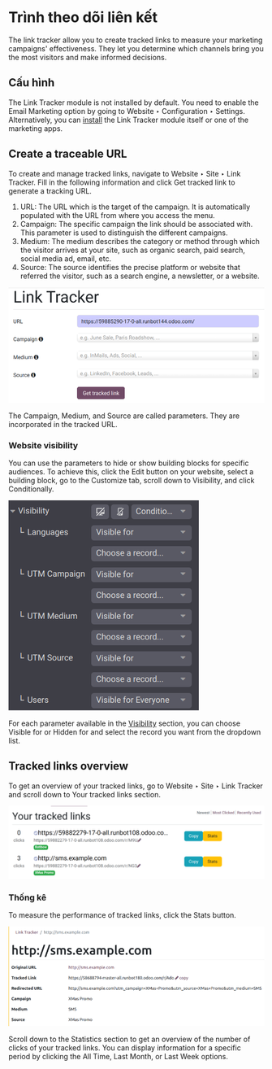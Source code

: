 # Trình theo dõi liên kết

The link tracker allow you to create tracked links to measure your marketing campaigns'
effectiveness. They let you determine which channels bring you the most visitors and make informed
decisions.

## Cấu hình

The Link Tracker module is not installed by default. You need to enable the
Email Marketing option by going to Website ‣ Configuration ‣
Settings. Alternatively, you can [install](../../../general/apps_modules.md) the Link
Tracker module itself or one of the marketing apps.

## Create a traceable URL

To create and manage tracked links, navigate to Website ‣ Site ‣ Link Tracker.
Fill in the following information and click Get tracked link to generate a tracking URL.

1. URL: The URL which is the target of the campaign. It is automatically populated with
   the URL from where you access the menu.
2. Campaign: The specific campaign the link should be associated with. This parameter is
   used to distinguish the different campaigns.
3. Medium: The medium describes the category or method through which the visitor arrives
   at your site, such as organic search, paid search, social media ad, email, etc.
4. Source: The source identifies the precise platform or website that referred the
   visitor, such as a search engine, a newsletter, or a website.

![Create a link tracker URL](../../../../_images/create-link-tracker.png)

The Campaign, Medium, and Source are called  parameters. They are incorporated in the tracked URL.

### Website visibility

You can use the  parameters to hide or show building blocks for
specific audiences. To achieve this, click the Edit button on your website, select a
building block, go to the Customize tab, scroll down to Visibility, and
click Conditionally.

![Use the conditional visibility to display site elements to specific audiences.](../../../../_images/conditional-visibility.png)

For each parameter available in the [Visibility](../web_design/building_blocks.md#building-blocks-visibility) section, you can
choose Visible for or Hidden for and select the record you want from the
dropdown list.

## Tracked links overview

To get an overview of your tracked links, go to Website ‣ Site ‣ Link Tracker
and scroll down to Your tracked links section.

![Get an overview of all the links you track.](../../../../_images/your-tracked-links.png)

### Thống kê

To measure the performance of tracked links, click the Stats button.

![View the statistics related to a specific tracked link.](../../../../_images/statistics.png)

Scroll down to the Statistics section to get an overview of the number of clicks of your
tracked links. You can display information for a specific period by clicking the
All Time, Last Month, or Last Week options.
